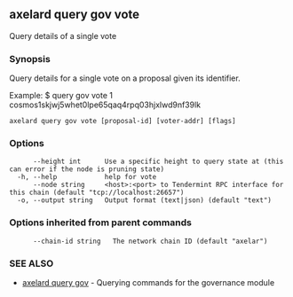 ## axelard query gov vote

Query details of a single vote

### Synopsis

Query details for a single vote on a proposal given its identifier.

Example:
$ <appd> query gov vote 1 cosmos1skjwj5whet0lpe65qaq4rpq03hjxlwd9nf39lk

```
axelard query gov vote [proposal-id] [voter-addr] [flags]
```

### Options

```
      --height int      Use a specific height to query state at (this can error if the node is pruning state)
  -h, --help            help for vote
      --node string     <host>:<port> to Tendermint RPC interface for this chain (default "tcp://localhost:26657")
  -o, --output string   Output format (text|json) (default "text")
```

### Options inherited from parent commands

```
      --chain-id string   The network chain ID (default "axelar")
```

### SEE ALSO

- [axelard query gov](axelard_query_gov.md)	 - Querying commands for the governance module

